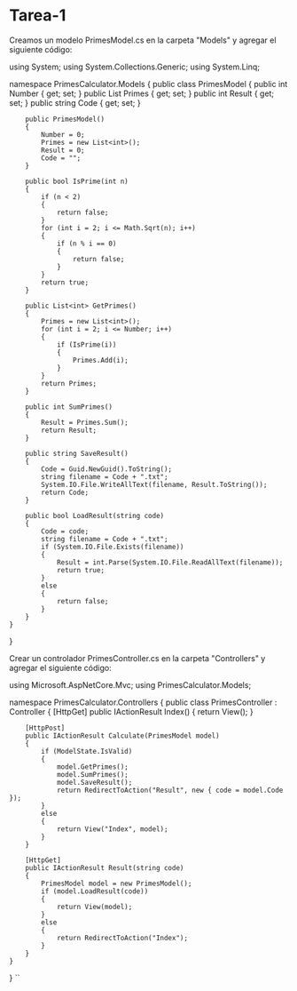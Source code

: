 # Tarea-1

Creamos un modelo PrimesModel.cs en la carpeta "Models" y agregar el siguiente código:

using System;
using System.Collections.Generic;
using System.Linq;

namespace PrimesCalculator.Models
{
    public class PrimesModel
    {
        public int Number { get; set; }
        public List<int> Primes { get; set; }
        public int Result { get; set; }
        public string Code { get; set; }

        public PrimesModel()
        {
            Number = 0;
            Primes = new List<int>();
            Result = 0;
            Code = "";
        }

        public bool IsPrime(int n)
        {
            if (n < 2)
            {
                return false;
            }
            for (int i = 2; i <= Math.Sqrt(n); i++)
            {
                if (n % i == 0)
                {
                    return false;
                }
            }
            return true;
        }

        public List<int> GetPrimes()
        {
            Primes = new List<int>();
            for (int i = 2; i <= Number; i++)
            {
                if (IsPrime(i))
                {
                    Primes.Add(i);
                }
            }
            return Primes;
        }

        public int SumPrimes()
        {
            Result = Primes.Sum();
            return Result;
        }

        public string SaveResult()
        {
            Code = Guid.NewGuid().ToString();
            string filename = Code + ".txt";
            System.IO.File.WriteAllText(filename, Result.ToString());
            return Code;
        }

        public bool LoadResult(string code)
        {
            Code = code;
            string filename = Code + ".txt";
            if (System.IO.File.Exists(filename))
            {
                Result = int.Parse(System.IO.File.ReadAllText(filename));
                return true;
            }
            else
            {
                return false;
            }
        }
    }
}


Crear un controlador PrimesController.cs en la carpeta "Controllers" y agregar el siguiente código:


using Microsoft.AspNetCore.Mvc;
using PrimesCalculator.Models;

namespace PrimesCalculator.Controllers
{
    public class PrimesController : Controller
    {
        [HttpGet]
        public IActionResult Index()
        {
            return View();
        }

        [HttpPost]
        public IActionResult Calculate(PrimesModel model)
        {
            if (ModelState.IsValid)
            {
                model.GetPrimes();
                model.SumPrimes();
                model.SaveResult();
                return RedirectToAction("Result", new { code = model.Code });
            }
            else
            {
                return View("Index", model);
            }
        }

        [HttpGet]
        public IActionResult Result(string code)
        {
            PrimesModel model = new PrimesModel();
            if (model.LoadResult(code))
            {
                return View(model);
            }
            else
            {
                return RedirectToAction("Index");
            }
        }
    }
}
``


